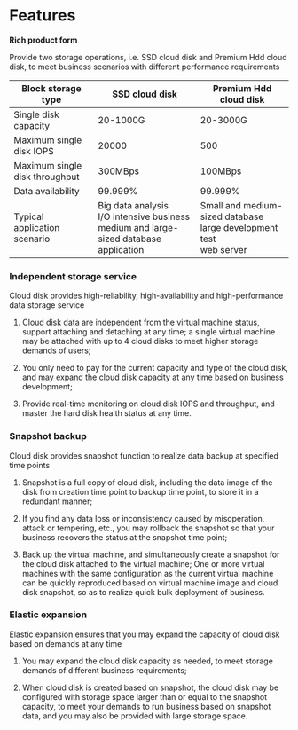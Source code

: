 # **Features**

**Rich product form**

Provide two storage operations, i.e. SSD cloud disk and Premium Hdd cloud disk, to meet business scenarios with different performance requirements

| Block storage type | SSD cloud disk | Premium Hdd cloud disk |
| --- | --- | --- |
| Single disk capacity | 20-1000G | 20-3000G |
| Maximum single disk IOPS | 20000 | 500 |
| Maximum single disk throughput | 300MBps | 100MBps |
| Data availability | 99.999% | 99.999% |
| Typical application scenario | Big data analysis<br> I/O intensive business<br> medium and large-sized database application | Small and medium-sized database<br> large development test <br> web server |

### Independent storage service ###

Cloud disk provides high-reliability, high-availability and high-performance data storage service

1. Cloud disk data are independent from the virtual machine status, support attaching and detaching at any time; a single virtual machine may be attached with up to 4 cloud disks to meet higher storage demands of users;

2. You only need to pay for the current capacity and type of the cloud disk, and may expand the cloud disk capacity at any time based on business development;

3. Provide real-time monitoring on cloud disk IOPS and throughput, and master the hard disk health status at any time.

### Snapshot backup ###

Cloud disk provides snapshot function to realize data backup at specified time points

1. Snapshot is a full copy of cloud disk, including the data image of the disk from creation time point to backup time point, to store it in a redundant manner;

2. If you find any data loss or inconsistency caused by misoperation, attack or tempering, etc., you may rollback the snapshot so that your business recovers the status at the snapshot time point;

3. Back up the virtual machine, and simultaneously create a snapshot for the cloud disk attached to the virtual machine; One or more virtual machines with the same configuration as the current virtual machine can be quickly reproduced based on virtual machine image and cloud disk snapshot, so as to realize quick bulk deployment of business.

### Elastic expansion ###

Elastic expansion ensures that you may expand the capacity of cloud disk based on demands at any time

1. You may expand the cloud disk capacity as needed, to meet storage demands of different business requirements;

2. When cloud disk is created based on snapshot, the cloud disk may be configured with storage space larger than or equal to the snapshot capacity, to meet your demands to run business based on snapshot data, and you may also be provided with large storage space.
